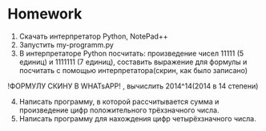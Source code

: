# Homework

 1. Скачать интерпретатор Python, NotePad++
 2. Запустить my-programm.py
 3. В интерпретаторе Python посчитать: произведение чисел 11111 (5 единиц) и 1111111 (7 единиц), составить выражение для формулы и посчитать с помощью интерпретатора(скрин, как было записано) 

!ФОРМУЛУ СКИНУ В WHATsAPP!
 , вычислить 2014^14(2014 в 14 степени)
 
 4. Написать программу, в которой рассчитывается сумма и произведение цифр положительного трёхзначного числа.
 5. Написать программу для нахождения цифр четырёхзначного числа.
